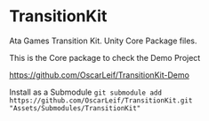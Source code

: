 # TransitionKit
Ata Games Transition Kit. Unity Core Package files.

This is the Core package to check the Demo Project

https://github.com/OscarLeif/TransitionKit-Demo

Install as a Submodule 
``` git submodule add https://github.com/OscarLeif/TransitionKit.git "Assets/Submodules/TransitionKit" ```

